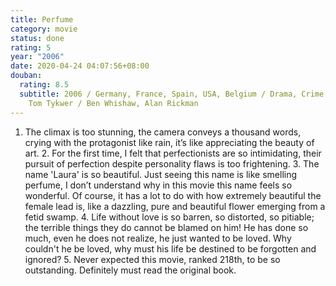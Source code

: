 ```yaml
---
title: Perfume
category: movie
status: done
rating: 5
year: "2006"
date: 2020-04-24 04:07:56+08:00
douban:
  rating: 8.5
  subtitle: 2006 / Germany, France, Spain, USA, Belgium / Drama, Crime, Fantasy /
    Tom Tykwer / Ben Whishaw, Alan Rickman
---
```


1. The climax is too stunning, the camera conveys a thousand words, crying with the protagonist like rain, it’s like appreciating the beauty of art. 2. For the first time, I felt that perfectionists are so intimidating, their pursuit of perfection despite personality flaws is too frightening. 3. The name 'Laura' is so beautiful. Just seeing this name is like smelling perfume, I don’t understand why in this movie this name feels so wonderful. Of course, it has a lot to do with how extremely beautiful the female lead is, like a dazzling, pure and beautiful flower emerging from a fetid swamp. 4. Life without love is so barren, so distorted, so pitiable; the terrible things they do cannot be blamed on him! He has done so much, even he does not realize, he just wanted to be loved. Why couldn't he be loved, why must his life be destined to be forgotten and ignored? 5. Never expected this movie, ranked 218th, to be so outstanding. Definitely must read the original book.
